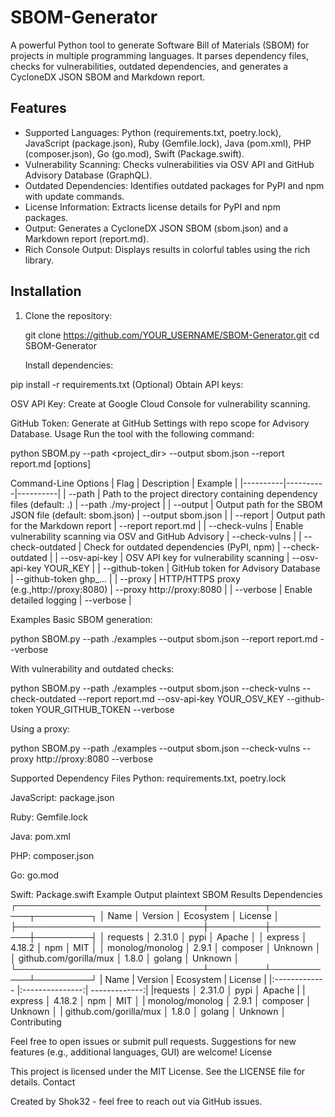 # SBOM-Generator

A powerful Python tool to generate Software Bill of Materials (SBOM) for projects in multiple programming languages. It parses dependency files, checks for vulnerabilities, outdated dependencies, and generates a CycloneDX JSON SBOM and Markdown report.

## Features
- Supported Languages: Python (requirements.txt, poetry.lock), JavaScript (package.json), Ruby (Gemfile.lock), Java (pom.xml), PHP (composer.json), Go (go.mod), Swift (Package.swift).
- Vulnerability Scanning: Checks vulnerabilities via OSV API and GitHub Advisory Database (GraphQL).
- Outdated Dependencies: Identifies outdated packages for PyPI and npm with update commands.
- License Information: Extracts license details for PyPI and npm packages.
- Output: Generates a CycloneDX JSON SBOM (sbom.json) and a Markdown report (report.md).
- Rich Console Output: Displays results in colorful tables using the rich library.

## Installation

1. Clone the repository:

   git clone https://github.com/YOUR_USERNAME/SBOM-Generator.git
   cd SBOM-Generator
   
   Install dependencies:
   
 pip install -r requirements.txt 
 (Optional) Obtain API keys: 

OSV API Key: Create at Google Cloud Console for vulnerability scanning. 
 
GitHub Token: Generate at GitHub Settings with repo scope for Advisory Database. 
 Usage 
Run the tool with the following command: 

 python SBOM.py --path <project_dir> --output sbom.json --report report.md [options]

 Command-Line Options
| Flag | Description | Example |
|----------|----------|----------|
| --path    | Path to the project directory containing dependency files (default: .)   | --path ./my-project   |
| --output    |  Output path for the SBOM JSON file (default: sbom.json)  |  --output sbom.json |
| --report    | Output path for the Markdown report   | --report report.md   |
| --check-vulns    | Enable vulnerability scanning via OSV and GitHub Advisory   | --check-vulns    |
| --check-outdated    | Check for outdated dependencies (PyPI, npm)   | --check-outdated   |
| --osv-api-key    | OSV API key for vulnerability scanning   | --osv-api-key YOUR_KEY   |
| --github-token    | GitHub token for Advisory Database   | --github-token ghp_...   |
| --proxy    | HTTP/HTTPS proxy (e.g.,http://proxy:8080)   | --proxy http://proxy:8080  |
| --verbose    | Enable detailed logging   | --verbose   |

Examples 
Basic SBOM generation: 

 python SBOM.py --path ./examples --output sbom.json --report report.md --verbose 
 
 With vulnerability and outdated checks: 
 
 python SBOM.py --path ./examples --output sbom.json --check-vulns --check-outdated --report report.md --osv-api-key YOUR_OSV_KEY --github-token YOUR_GITHUB_TOKEN --verbose 
 
 Using a proxy: 
 
 python SBOM.py --path ./examples --output sbom.json --check-vulns --proxy http://proxy:8080 --verbose

 Supported Dependency Files 
Python: requirements.txt, poetry.lock 
 
JavaScript: package.json 
 
Ruby: Gemfile.lock 
 
Java: pom.xml 
 
PHP: composer.json 
 
Go: go.mod 
 
Swift: Package.swift 
 Example Output 
plaintext 
 SBOM Results
              Dependencies
┌──────────────────────────────┬─────────┬───────────┬─────────┐
│ Name                         │ Version │ Ecosystem │ License │
├──────────────────────────────┼─────────┼───────────┼─────────┤
│ requests                     │ 2.31.0  │ pypi      │ Apache  │
│ express                      │ 4.18.2  │ npm       │ MIT     │
│ monolog/monolog              │ 2.9.1   │ composer  │ Unknown │
│ github.com/gorilla/mux       │ 1.8.0   │ golang    │ Unknown │
└──────────────────────────────┴─────────┴───────────┴─────────┘ 
| Name  | Version  | Ecosystem | License  |
|:------------- |:---------------:| -------------:|
|requests       │ 2.31.0  │ pypi      │ Apache |
| express       │ 4.18.2  │ npm       │ MIT     │
| monolog/monolog   │ 2.9.1   │ composer  │ Unknown │
| github.com/gorilla/mux       │ 1.8.0   │ golang    │ Unknown │
Contributing 

Feel free to open issues or submit pull requests. Suggestions for new features (e.g., additional languages, GUI) are welcome! 
License 

This project is licensed under the MIT License. See the LICENSE file for details.
Contact 

Created by Shok32 - feel free to reach out via GitHub issues.
